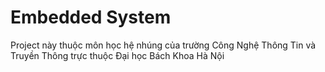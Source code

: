 ﻿# Embedded System
Project này thuộc môn học hệ nhúng của trường Công Nghệ Thông Tin và Truyền Thông trực thuộc Đại học Bách Khoa Hà Nội

